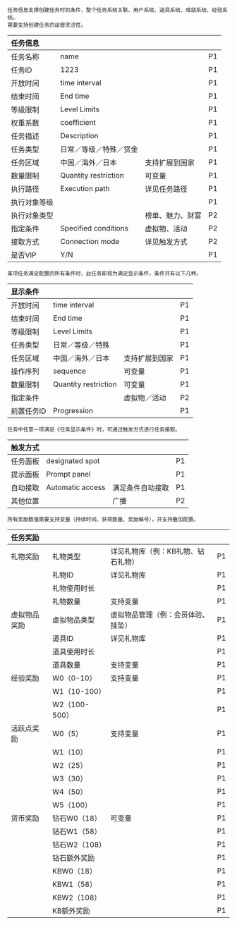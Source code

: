 ```
任务信息支撑创建任务时的条件，整个任务系统关联、用户系统、道具系统、成就系统、经验系统。
需要支持创建任务的运营灵活性。
```

| 任务信息 |  |  |  |
| :--- | :--- | :--- | :--- |
| 任务名称 | name |  | P1 |
| 任务ID | 1223 |  | P1 |
| 开放时间 | time interval |  | P1 |
| 结束时间 | End time |  | P1 |
| 等级限制 | Level Limits |  | P1 |
| 权重系数 | coefficient |  | P1 |
| 任务描述 | Description |  | P1 |
| 任务类型 | 日常／等级／特殊／赏金 |  | P1 |
| 任务区域 | 中国／海外／日本 | 支持扩展到国家 | P1 |
| 数量限制 | Quantity restriction | 可变量 | P1 |
| 执行路径 | Execution path | 详见任务路径 | P1 |
| 执行对象等级 |  |  | P1 |
| 执行对象类型 |  | 榜单、魅力、财富 | P2 |
| 指定条件 | Specified conditions |虚拟物、活动| P2 |
| 接取方式 | Connection mode | 详见触发方式 | P2 |
| 是否VIP | Y/N |  | P1 |

```
某项任务满足配置的所有条件时，此任务即视为满足显示条件，条件共有以下几种。
```

| 显示条件 |  |  |  |
| :--- | :--- | :--- | :--- |
| 开放时间 | time interval |  | P1 |
| 结束时间 | End time |  | P1 |
| 等级限制 | Level Limits |  | P1 |
| 任务类型 | 日常／等级／特殊 |  | P1 |
| 任务区域 | 中国／海外／日本 | 支持扩展到国家 | P1 |
| 操作序列 | sequence | 可变量 | P1 |
| 数量限制 | Quantity restriction | 可变量 | P1 |
| 指定条件 |  | 虚拟物／活动 | P2 |
| 前置任务ID | Progression |  | P1 |

```
任务中任意一项满足《任务显示条件》时，可通过触发方式进行任务接取。
```

| 触发方式 |  |  |  |
| :--- | :--- | :--- | :--- |
| 任务面板 | designated spot |  | P1 |
| 提示面板 | Prompt panel |  | P1 |
| 自动接取 | Automatic access | 满足条件自动接取 | P1 |
| 其他位置 |  | 广播 | P2 |

```
所有奖励数值需要支持变量（持续时间、获得数量、奖励编号），并支持叠加配置。
```

| 任务奖励 |  |  |  |
| :--- | :--- | :--- | :--- |
| 礼物奖励 | 礼物类型 | 详见礼物库（例：KB礼物、钻石礼物） | P1 |
|  | 礼物ID | 详见礼物库 | P1 |
|  | 礼物使用时长 |  | P1 |
|  | 礼物数量 | 支持变量 | P1 |
| 虚拟物品奖励 | 虚拟物品类型| 虚拟物品管理（例：会员体验、挂坠） | P1 |
|  | 道具ID | 详见礼物库 | P1 |
|  | 道具使用时长 |  | P1 |
|  | 道具数量 | 支持变量 | P1 |
| 经验奖励 | W0（0-10） | 支持变量 | P1 |
|  | W1（10-100） |  | P1 |
|  | W2（100-500） |  | P1 |
| 活跃点奖励 | W0（5） | 支持变量 | P1 |
|  | W1（10） |  | P1 |
|  | W2（25） |  | P1 |
|  | W3（30） |  | P1 |
|  | W4（50） |  | P1 |
|  | W5（100） |  | P1 |
| 货币奖励 | 钻石W0（18） | 可变量 | P1 |
|  |钻石W1（58） |  | P1 |
|  | 钻石W2（108） |  | P1 |
|  | 钻石额外奖励 |  | P1 |
|  | KBW0（18） |  | P1 |
|  | KBW1（58） |  | P1 |
|  | KBW2（108） |  | P1 |
|  | KB额外奖励 |  | P1 |














